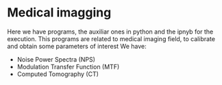 # Medical imagging
Here we have programs, the auxiliar ones in python and the ipnyb for the execution.
This programs are related to medical imaging field, to calibrate and obtain some parameters of interest
We have:

 - Noise Power Spectra (NPS)
 - Modulation Transfer Function (MTF)
 - Computed Tomography (CT)
